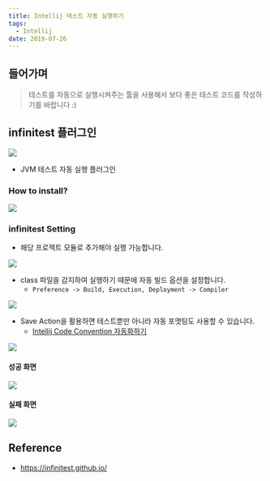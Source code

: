```yaml
---
title: Intellij 테스트 자동 실행하기
tags:
  - Intellij
date: 2019-07-26
---
```


## 들어가며
> 테스트를 자동으로 실행시켜주는 툴을 사용해서 보다 좋은 테스트 코드를 작성하기를 바랍니다 :)

## infinitest 플러그인
![](/assets/posts/img/2019-07-26-16-27-34.png)

- JVM 테스트 자동 실행 플러그인

### How to install?
![](/assets/posts/img/2019-07-26-16-03-54.png)


### infinitest Setting
- 해당 프로젝트 모듈로 추가해야 실행 가능합니다.

![](/assets/posts/img/2019-07-26-16-07-47.png)


- class 파일을 감지하여 실행하기 때문에 자동 빌드 옵션을 설정합니다.
    - `Preference -> Build, Execution, Deployment -> Compiler`

![](/assets/posts/img/2019-07-26-16-22-38.png)


- Save Action을 활용하면 테스트뿐만 아니라 자동 포맷팅도 사용할 수 있습니다.
    - [Intellij Code Convention 자동화하기](https://nesoy.github.io/articles/2018-09/Intellij-Auto-Convention)

![](/assets/posts/img/2019-07-26-16-23-13.png)

#### 성공 화면
![](/assets/posts/img/2019-07-26-16-25-13.png)

#### 실패 화면
![](/assets/posts/img/2019-07-26-16-25-53.png)

## Reference
- <https://infinitest.github.io/>